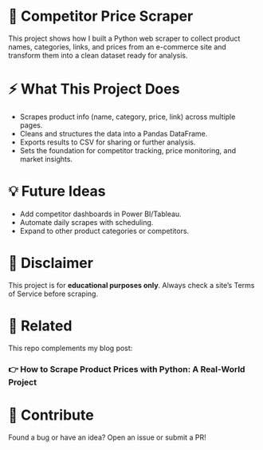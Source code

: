 # 🥃 Competitor Price Scraper

This project shows how I built a Python web scraper to collect product names, categories, links, and prices from an e-commerce site and transform them into a clean dataset ready for analysis.

# ⚡ What This Project Does
- Scrapes product info (name, category, price, link) across multiple pages.
- Cleans and structures the data into a Pandas DataFrame.
- Exports results to CSV for sharing or further analysis.
- Sets the foundation for competitor tracking, price monitoring, and market insights.

# 💡 Future Ideas
- Add competitor dashboards in Power BI/Tableau.
- Automate daily scrapes with scheduling.
- Expand to other product categories or competitors.

# 📜 Disclaimer
This project is for **educational purposes only**. Always check a site’s Terms of Service before scraping.

# 🔗 Related
This repo complements my blog post:
### 👉 How to Scrape Product Prices with Python: A Real-World Project

# 🤝 Contribute
Found a bug or have an idea? Open an issue or submit a PR!
